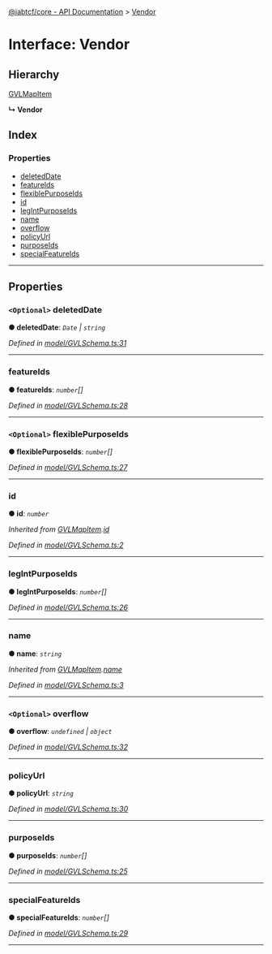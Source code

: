 [@iabtcf/core - API Documentation](../README.md) > [Vendor](../interfaces/vendor.md)

# Interface: Vendor

## Hierarchy

 [GVLMapItem](gvlmapitem.md)

**↳ Vendor**

## Index

### Properties

* [deletedDate](vendor.md#deleteddate)
* [featureIds](vendor.md#featureids)
* [flexiblePurposeIds](vendor.md#flexiblepurposeids)
* [id](vendor.md#id)
* [legIntPurposeIds](vendor.md#legintpurposeids)
* [name](vendor.md#name)
* [overflow](vendor.md#overflow)
* [policyUrl](vendor.md#policyurl)
* [purposeIds](vendor.md#purposeids)
* [specialFeatureIds](vendor.md#specialfeatureids)

---

## Properties

<a id="deleteddate"></a>

### `<Optional>` deletedDate

**● deletedDate**: *`Date` \| `string`*

*Defined in [model/GVLSchema.ts:31](https://github.com/chrispaterson/iabtcf-es/blob/b06c04d/modules/core/src/model/GVLSchema.ts#L31)*

___
<a id="featureids"></a>

###  featureIds

**● featureIds**: *`number`[]*

*Defined in [model/GVLSchema.ts:28](https://github.com/chrispaterson/iabtcf-es/blob/b06c04d/modules/core/src/model/GVLSchema.ts#L28)*

___
<a id="flexiblepurposeids"></a>

### `<Optional>` flexiblePurposeIds

**● flexiblePurposeIds**: *`number`[]*

*Defined in [model/GVLSchema.ts:27](https://github.com/chrispaterson/iabtcf-es/blob/b06c04d/modules/core/src/model/GVLSchema.ts#L27)*

___
<a id="id"></a>

###  id

**● id**: *`number`*

*Inherited from [GVLMapItem](gvlmapitem.md).[id](gvlmapitem.md#id)*

*Defined in [model/GVLSchema.ts:2](https://github.com/chrispaterson/iabtcf-es/blob/b06c04d/modules/core/src/model/GVLSchema.ts#L2)*

___
<a id="legintpurposeids"></a>

###  legIntPurposeIds

**● legIntPurposeIds**: *`number`[]*

*Defined in [model/GVLSchema.ts:26](https://github.com/chrispaterson/iabtcf-es/blob/b06c04d/modules/core/src/model/GVLSchema.ts#L26)*

___
<a id="name"></a>

###  name

**● name**: *`string`*

*Inherited from [GVLMapItem](gvlmapitem.md).[name](gvlmapitem.md#name)*

*Defined in [model/GVLSchema.ts:3](https://github.com/chrispaterson/iabtcf-es/blob/b06c04d/modules/core/src/model/GVLSchema.ts#L3)*

___
<a id="overflow"></a>

### `<Optional>` overflow

**● overflow**: *`undefined` \| `object`*

*Defined in [model/GVLSchema.ts:32](https://github.com/chrispaterson/iabtcf-es/blob/b06c04d/modules/core/src/model/GVLSchema.ts#L32)*

___
<a id="policyurl"></a>

###  policyUrl

**● policyUrl**: *`string`*

*Defined in [model/GVLSchema.ts:30](https://github.com/chrispaterson/iabtcf-es/blob/b06c04d/modules/core/src/model/GVLSchema.ts#L30)*

___
<a id="purposeids"></a>

###  purposeIds

**● purposeIds**: *`number`[]*

*Defined in [model/GVLSchema.ts:25](https://github.com/chrispaterson/iabtcf-es/blob/b06c04d/modules/core/src/model/GVLSchema.ts#L25)*

___
<a id="specialfeatureids"></a>

###  specialFeatureIds

**● specialFeatureIds**: *`number`[]*

*Defined in [model/GVLSchema.ts:29](https://github.com/chrispaterson/iabtcf-es/blob/b06c04d/modules/core/src/model/GVLSchema.ts#L29)*

___


